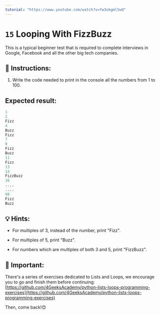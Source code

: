 ```yaml
---
tutorial: "https://www.youtube.com/watch?v=fw3ukgmlSwQ"
---
```


# `15` Looping With FizzBuzz

This is a typical beginner test that is required to complete interviews in Google, Facebook and all the other big tech companies.

## 📝 Instructions:

1. Write the code needed to print in the console all the numbers from 1 to 100.

## Expected result:

```py
1
2
Fizz
4
Buzz
Fizz
7
8
Fizz
Buzz
11
Fizz
13
14
FizzBuzz
16
....
....
98
Fizz
Buzz
```

## 💡 Hints:

+ For multiples of 3, instead of the number, print "Fizz".
 
+ For multiples of 5, print "Buzz". 

+ For numbers which are multiples of both 3 and 5, print "FizzBuzz".

## 🔎 Important: 

There's a series of exercises dedicated to Lists and Loops, we encourage you to go and finish them before continuing: [https://github.com/4GeeksAcademy/python-lists-loops-programming-exercises](https://github.com/4GeeksAcademy/python-lists-loops-programming-exercises) 

Then, come back!😊